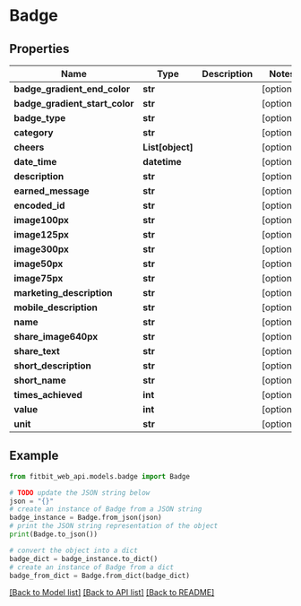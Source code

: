 # Badge

## Properties

| Name                           | Type             | Description | Notes      |
| ------------------------------ | ---------------- | ----------- | ---------- |
| **badge_gradient_end_color**   | **str**          |             | [optional] |
| **badge_gradient_start_color** | **str**          |             | [optional] |
| **badge_type**                 | **str**          |             | [optional] |
| **category**                   | **str**          |             | [optional] |
| **cheers**                     | **List[object]** |             | [optional] |
| **date_time**                  | **datetime**     |             | [optional] |
| **description**                | **str**          |             | [optional] |
| **earned_message**             | **str**          |             | [optional] |
| **encoded_id**                 | **str**          |             | [optional] |
| **image100px**                 | **str**          |             | [optional] |
| **image125px**                 | **str**          |             | [optional] |
| **image300px**                 | **str**          |             | [optional] |
| **image50px**                  | **str**          |             | [optional] |
| **image75px**                  | **str**          |             | [optional] |
| **marketing_description**      | **str**          |             | [optional] |
| **mobile_description**         | **str**          |             | [optional] |
| **name**                       | **str**          |             | [optional] |
| **share_image640px**           | **str**          |             | [optional] |
| **share_text**                 | **str**          |             | [optional] |
| **short_description**          | **str**          |             | [optional] |
| **short_name**                 | **str**          |             | [optional] |
| **times_achieved**             | **int**          |             | [optional] |
| **value**                      | **int**          |             | [optional] |
| **unit**                       | **str**          |             | [optional] |

## Example

```python
from fitbit_web_api.models.badge import Badge

# TODO update the JSON string below
json = "{}"
# create an instance of Badge from a JSON string
badge_instance = Badge.from_json(json)
# print the JSON string representation of the object
print(Badge.to_json())

# convert the object into a dict
badge_dict = badge_instance.to_dict()
# create an instance of Badge from a dict
badge_from_dict = Badge.from_dict(badge_dict)
```

[[Back to Model list]](../README.md#documentation-for-models) [[Back to API list]](../README.md#documentation-for-api-endpoints) [[Back to README]](../README.md)
